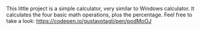 This little project is a simple calculator, very similar to Windows calculator.
It calculates the four basic math operations, plus the percentage.
Feel free to take a look: https://codepen.io/gustavotagli/pen/podMoOJ
